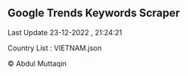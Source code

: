 

## Google Trends Keywords Scraper 
 
Last Update 23-12-2022 , 21:24:21

Country List :
VIETNAM.json



© Abdul Muttaqin 
